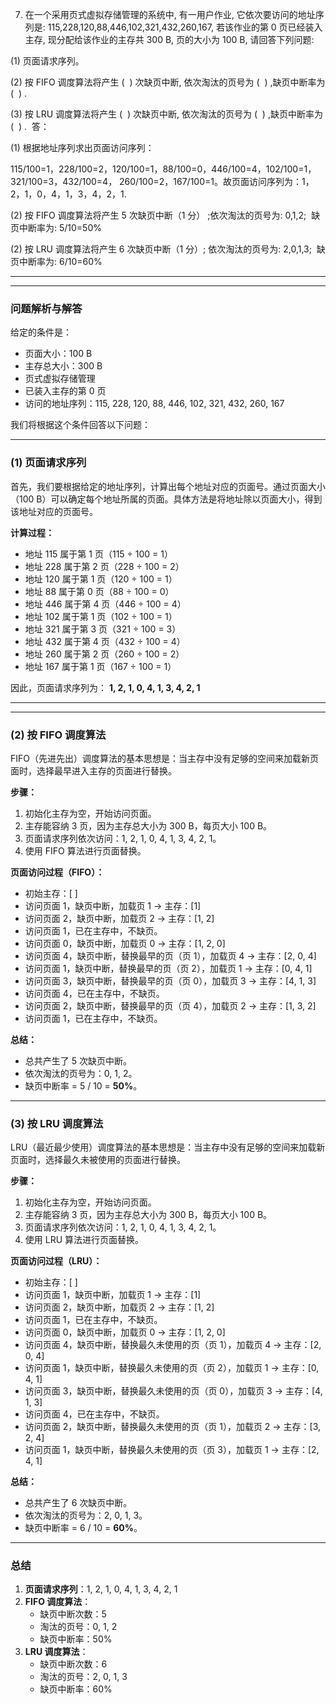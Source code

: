 7. 在一个采用页式虚拟存储管理的系统中, 有一用户作业, 它依次要访问的地址序列是: 115,228,120,88,446,102,321,432,260,167, 若该作业的第 0 页已经装入主存, 现分配给该作业的主存共 300 B, 页的大小为 100 B, 请回答下列问题: 

(1) 页面请求序列。

(2) 按 FIFO 调度算法将产生 (  ) 次缺页中断, 依次淘汰的页号为 (  ) ,缺页中断率为 (  ) . 

(3) 按 LRU 调度算法将产生 (  ) 次缺页中断, 依次淘汰的页号为 (  ) ,缺页中断率为 (  ) .  答：

(1) 根据地址序列求出页面访问序列：

115/100=1，228/100=2，120/100=1，88/100=0，446/100=4，102/100=1，321/100=3，432/100=4， 260/100=2，167/100=1。故页面访问序列为：1，2，1，0，4，1，3，4，2，1. 

(2) 按 FIFO 调度算法将产生 5 次缺页中断（1 分） ;依次淘汰的页号为: 0,1,2;  缺页中断率为: 5/10=50%

(2) 按 LRU 调度算法将产生 6 次缺页中断（1 分）; 依次淘汰的页号为: 2,0,1,3;  缺页中断率为: 6/10=60%

---
---

### 问题解析与解答

给定的条件是：
- 页面大小：100 B
- 主存总大小：300 B
- 页式虚拟存储管理
- 已装入主存的第 0 页
- 访问的地址序列：115, 228, 120, 88, 446, 102, 321, 432, 260, 167

我们将根据这个条件回答以下问题：

---

### (1) 页面请求序列

首先，我们要根据给定的地址序列，计算出每个地址对应的页面号。通过页面大小（100 B）可以确定每个地址所属的页面。具体方法是将地址除以页面大小，得到该地址对应的页面号。

**计算过程：**
- 地址 115 属于第 1 页（115 ÷ 100 = 1）
- 地址 228 属于第 2 页（228 ÷ 100 = 2）
- 地址 120 属于第 1 页（120 ÷ 100 = 1）
- 地址 88 属于第 0 页（88 ÷ 100 = 0）
- 地址 446 属于第 4 页（446 ÷ 100 = 4）
- 地址 102 属于第 1 页（102 ÷ 100 = 1）
- 地址 321 属于第 3 页（321 ÷ 100 = 3）
- 地址 432 属于第 4 页（432 ÷ 100 = 4）
- 地址 260 属于第 2 页（260 ÷ 100 = 2）
- 地址 167 属于第 1 页（167 ÷ 100 = 1）

因此，页面请求序列为：
**1, 2, 1, 0, 4, 1, 3, 4, 2, 1**

---


---

### (2) 按 FIFO 调度算法

FIFO（先进先出）调度算法的基本思想是：当主存中没有足够的空间来加载新页面时，选择最早进入主存的页面进行替换。

**步骤：**
1. 初始化主存为空，开始访问页面。
2. 主存能容纳 3 页，因为主存总大小为 300 B，每页大小 100 B。
3. 页面请求序列依次访问：1, 2, 1, 0, 4, 1, 3, 4, 2, 1。
4. 使用 FIFO 算法进行页面替换。

**页面访问过程（FIFO）：**
- 初始主存：[ ]
- 访问页面 1，缺页中断，加载页 1 → 主存：[1]
- 访问页面 2，缺页中断，加载页 2 → 主存：[1, 2]
- 访问页面 1，已在主存中，不缺页。
- 访问页面 0，缺页中断，加载页 0 → 主存：[1, 2, 0]
- 访问页面 4，缺页中断，替换最早的页（页 1），加载页 4 → 主存：[2, 0, 4]
- 访问页面 1，缺页中断，替换最早的页（页 2），加载页 1 → 主存：[0, 4, 1]
- 访问页面 3，缺页中断，替换最早的页（页 0），加载页 3 → 主存：[4, 1, 3]
- 访问页面 4，已在主存中，不缺页。
- 访问页面 2，缺页中断，替换最早的页（页 4），加载页 2 → 主存：[1, 3, 2]
- 访问页面 1，已在主存中，不缺页。

**总结：**
- 总共产生了 5 次缺页中断。
- 依次淘汰的页号为：0, 1, 2。
- 缺页中断率 = 5 / 10 = **50%**。

---

### (3) 按 LRU 调度算法

LRU（最近最少使用）调度算法的基本思想是：当主存中没有足够的空间来加载新页面时，选择最久未被使用的页面进行替换。

**步骤：**
1. 初始化主存为空，开始访问页面。
2. 主存能容纳 3 页，因为主存总大小为 300 B，每页大小 100 B。
3. 页面请求序列依次访问：1, 2, 1, 0, 4, 1, 3, 4, 2, 1。
4. 使用 LRU 算法进行页面替换。

**页面访问过程（LRU）：**
- 初始主存：[ ]
- 访问页面 1，缺页中断，加载页 1 → 主存：[1]
- 访问页面 2，缺页中断，加载页 2 → 主存：[1, 2]
- 访问页面 1，已在主存中，不缺页。
- 访问页面 0，缺页中断，加载页 0 → 主存：[1, 2, 0]
- 访问页面 4，缺页中断，替换最久未使用的页（页 1），加载页 4 → 主存：[2, 0, 4]
- 访问页面 1，缺页中断，替换最久未使用的页（页 2），加载页 1 → 主存：[0, 4, 1]
- 访问页面 3，缺页中断，替换最久未使用的页（页 0），加载页 3 → 主存：[4, 1, 3]
- 访问页面 4，已在主存中，不缺页。
- 访问页面 2，缺页中断，替换最久未使用的页（页 1），加载页 2 → 主存：[3, 2, 4]
- 访问页面 1，缺页中断，替换最久未使用的页（页 3），加载页 1 → 主存：[2, 4, 1]

**总结：**
- 总共产生了 6 次缺页中断。
- 依次淘汰的页号为：2, 0, 1, 3。
- 缺页中断率 = 6 / 10 = **60%**。

---

### 总结

1. **页面请求序列**：1, 2, 1, 0, 4, 1, 3, 4, 2, 1
2. **FIFO 调度算法**：
   - 缺页中断次数：5
   - 淘汰的页号：0, 1, 2
   - 缺页中断率：50%
3. **LRU 调度算法**：
   - 缺页中断次数：6
   - 淘汰的页号：2, 0, 1, 3
   - 缺页中断率：60%

